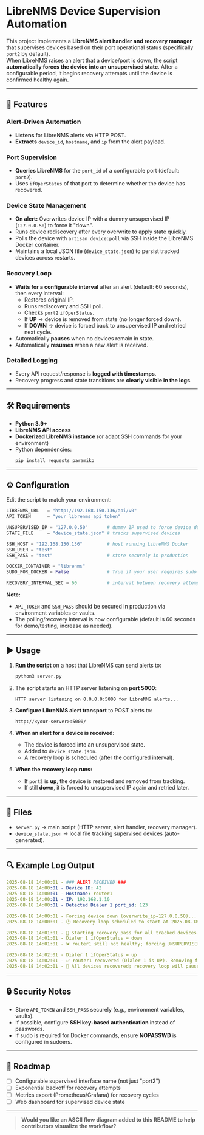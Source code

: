 # LibreNMS Device Supervision Automation

This project implements a **LibreNMS alert handler and recovery manager** that supervises devices based on their port operational status (specifically `port2` by default).  
When LibreNMS raises an alert that a device/port is down, the script **automatically forces the device into an unsupervised state**. After a configurable period, it begins recovery attempts until the device is confirmed healthy again.

---

## 🚀 Features

### Alert-Driven Automation
- **Listens** for LibreNMS alerts via HTTP POST.
- **Extracts** `device_id`, `hostname`, and `ip` from the alert payload.

### Port Supervision
- **Queries LibreNMS** for the `port_id` of a configurable port (default: `port2`).
- Uses `ifOperStatus` of that port to determine whether the device has recovered.

### Device State Management
- **On alert:** Overwrites device IP with a dummy unsupervised IP (`127.0.0.50`) to force it "down".
- Runs device rediscovery after every overwrite to apply state quickly.
- Polls the device with `artisan device:poll` via SSH inside the LibreNMS Docker container.
- Maintains a local JSON file (`device_state.json`) to persist tracked devices across restarts.

### Recovery Loop
- **Waits for a configurable interval** after an alert (default: 60 seconds), then every interval:
  - Restores original IP.
  - Runs rediscovery and SSH poll.
  - Checks `port2` `ifOperStatus`.
  - If **UP** → device is removed from state (no longer forced down).
  - If **DOWN** → device is forced back to unsupervised IP and retried next cycle.
- Automatically **pauses** when no devices remain in state.
- Automatically **resumes** when a new alert is received.

### Detailed Logging
- Every API request/response is **logged with timestamps**.
- Recovery progress and state transitions are **clearly visible in the logs**.

---

## 🛠️ Requirements

- **Python 3.9+**
- **LibreNMS API access**
- **Dockerized LibreNMS instance** (or adapt SSH commands for your environment)
- Python dependencies:
  ```bash
  pip install requests paramiko
  ```

---

## ⚙️ Configuration

Edit the script to match your environment:

```python
LIBRENMS_URL   = "http://192.168.150.136/api/v0"
API_TOKEN      = "your_librenms_api_token"

UNSUPERVISED_IP = "127.0.0.50"       # dummy IP used to force device down
STATE_FILE     = "device_state.json" # tracks supervised devices

SSH_HOST = "192.168.150.136"         # host running LibreNMS Docker
SSH_USER = "test"
SSH_PASS = "test"                    # store securely in production

DOCKER_CONTAINER = "librenms"
SUDO_FOR_DOCKER = False              # True if your user requires sudo for docker

RECOVERY_INTERVAL_SEC = 60           # interval between recovery attempts (seconds)
```

**Note:**  
- `API_TOKEN` and `SSH_PASS` should be secured in production via environment variables or vaults.
- The polling/recovery interval is now configurable (default is 60 seconds for demo/testing, increase as needed).

---

## ▶️ Usage

1. **Run the script** on a host that LibreNMS can send alerts to:
    ```bash
    python3 server.py
    ```
2. The script starts an HTTP server listening on **port 5000**:
    ```
    HTTP server listening on 0.0.0.0:5000 for LibreNMS alerts...
    ```
3. **Configure LibreNMS alert transport** to POST alerts to:
    ```
    http://<your-server>:5000/
    ```
4. **When an alert for a device is received:**
    - The device is forced into an unsupervised state.
    - Added to `device_state.json`.
    - A recovery loop is scheduled (after the configured interval).

5. **When the recovery loop runs:**
    - If `port2` is **up**, the device is restored and removed from tracking.
    - If still **down**, it is forced to unsupervised IP again and retried later.

---

## 📂 Files

- `server.py` &rarr; main script (HTTP server, alert handler, recovery manager).
- `device_state.json` &rarr; local file tracking supervised devices (auto-generated).

---

## 🔍 Example Log Output

```yaml
2025-08-18 14:00:01 - ### ALERT RECEIVED ###
2025-08-18 14:00:01 - Device ID: 42
2025-08-18 14:00:01 - Hostname: router1
2025-08-18 14:00:01 - IP: 192.168.1.10
2025-08-18 14:00:01 - Detected Dialer 1 port_id: 123

2025-08-18 14:00:01 - Forcing device down (overwrite_ip=127.0.0.50)...
2025-08-18 14:00:01 - 🕒 Recovery loop scheduled to start at 2025-08-18 14:01:01.

2025-08-18 14:01:01 - 🔁 Starting recovery pass for all tracked devices.
2025-08-18 14:01:01 - Dialer 1 ifOperStatus = down
2025-08-18 14:01:01 - ❌ router1 still not healthy; forcing UNSUPERVISED_IP again.

2025-08-18 14:02:01 - Dialer 1 ifOperStatus = up
2025-08-18 14:02:01 - ✅ router1 recovered (Dialer 1 is UP). Removing from state.
2025-08-18 14:02:01 - 🎉 All devices recovered; recovery loop will pause until next alert.
```

---

## 🔒 Security Notes

- Store `API_TOKEN` and `SSH_PASS` securely (e.g., environment variables, vaults).
- If possible, configure **SSH key-based authentication** instead of passwords.
- If sudo is required for Docker commands, ensure **NOPASSWD** is configured in sudoers.

---

## 📌 Roadmap

- [ ] Configurable supervised interface name (not just "port2")
- [ ] Exponential backoff for recovery attempts
- [ ] Metrics export (Prometheus/Grafana) for recovery cycles
- [ ] Web dashboard for supervised device state

---

> **Would you like an ASCII flow diagram added to this README to help contributors visualize the workflow?**
